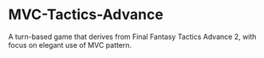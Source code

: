 # MVC-Tactics-Advance
A turn-based game that derives from Final Fantasy Tactics Advance 2, with focus on elegant use of MVC pattern.
